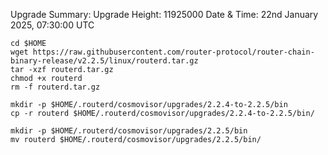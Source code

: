 
Upgrade Summary:
Upgrade Height: 11925000
Date & Time:  22nd January 2025, 07:30:00 UTC
```
cd $HOME
wget https://raw.githubusercontent.com/router-protocol/router-chain-binary-release/v2.2.5/linux/routerd.tar.gz
tar -xzf routerd.tar.gz
chmod +x routerd
rm -f routerd.tar.gz

mkdir -p $HOME/.routerd/cosmovisor/upgrades/2.2.4-to-2.2.5/bin
cp -r routerd $HOME/.routerd/cosmovisor/upgrades/2.2.4-to-2.2.5/bin/

mkdir -p $HOME/.routerd/cosmovisor/upgrades/2.2.5/bin
mv routerd $HOME/.routerd/cosmovisor/upgrades/2.2.5/bin/
```
